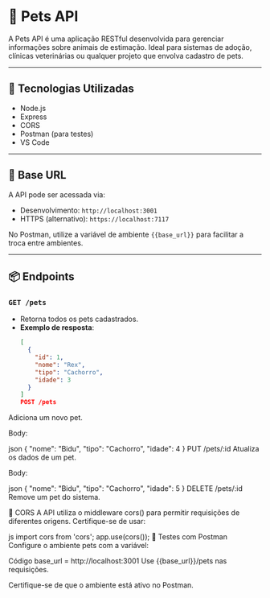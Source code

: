 # 🐾 Pets API

A Pets API é uma aplicação RESTful desenvolvida para gerenciar informações sobre animais de estimação. Ideal para sistemas de adoção, clínicas veterinárias ou qualquer projeto que envolva cadastro de pets.

---

## 🚀 Tecnologias Utilizadas

- Node.js
- Express
- CORS
- Postman (para testes)
- VS Code

---

## 🔗 Base URL

A API pode ser acessada via:

- Desenvolvimento: `http://localhost:3001`
- HTTPS (alternativo): `https://localhost:7117`

No Postman, utilize a variável de ambiente `{{base_url}}` para facilitar a troca entre ambientes.

---

## 📦 Endpoints

### `GET /pets`
- Retorna todos os pets cadastrados.
- **Exemplo de resposta**:
  ```json
  [
    {
      "id": 1,
      "nome": "Rex",
      "tipo": "Cachorro",
      "idade": 3
    }
  ]
  POST /pets
Adiciona um novo pet.

Body:

json
{
  "nome": "Bidu",
  "tipo": "Cachorro",
  "idade": 4
}
PUT /pets/:id
Atualiza os dados de um pet.

Body:

json
{
  "nome": "Bidu",
  "tipo": "Cachorro",
  "idade": 5
}
DELETE /pets/:id
Remove um pet do sistema.

🔐 CORS
A API utiliza o middleware cors() para permitir requisições de diferentes origens. Certifique-se de usar:

js
import cors from 'cors';
app.use(cors());
🧪 Testes com Postman
Configure o ambiente pets com a variável:

Código
base_url = http://localhost:3001
Use {{base_url}}/pets nas requisições.

Certifique-se de que o ambiente está ativo no Postman.
